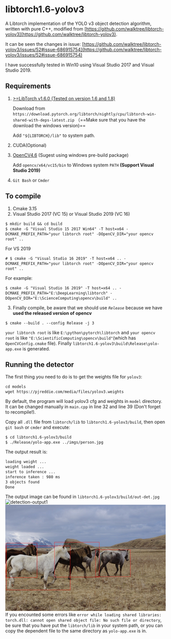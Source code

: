 # libtorch1.6-yolov3
A Libtorch implementation of the YOLO v3 object detection algorithm, written with pure C++, modified from [https://github.com/walktree/libtorch-yolov3](https://github.com/walktree/libtorch-yolov3). 

It can be seen the changes in issue: [https://github.com/walktree/libtorch-yolov3/issues/52#issue-686915754](https://github.com/walktree/libtorch-yolov3/issues/52#issue-686915754) 

I have successfully tested in Win10 using Visual Studio 2017 and Visual Studio 2019.

## Requirements
1. [>=LibTorch v1.6.0 (Tested on version 1.6 and 1.8)](https://pytorch.org/cppdocs/installing.html)

    Download from `https://download.pytorch.org/libtorch/nightly/cpu/libtorch-win-shared-with-deps-latest.zip` （==Make sure that you have the download the windows version)==

    Add `"${LIBTORCH}/lib"` to system path.
2. CUDA(Optional)
3. [OpenCV4.6](https://github.com/opencv/opencv/releases/tag/4.6.0) (Sugest using windows pre-build package)
    
    Add `opencv/x64/vc15/bin` to Windows system `PATH` **(Support Visual Studio 2019)**
4. `Git Bash` or `Cmder`

## To compile
1. Cmake 3.15
2. Visual Studio 2017 (VC 15) or Visual Studio 2019 (VC 16)


```
$ mkdir build && cd build
$ cmake -G "Visual Studio 15 2017 Win64" -T host=x64 -DCMAKE_PREFIX_PATH="your libtorch root" -DOpenCV_DIR="your opencv root" ..
```
For VS 2019
```
# $ cmake -G "Visual Studio 16 2019" -T host=x64 .. -DCMAKE_PREFIX_PATH="your libtorch root" -DOpenCV_DIR="your opencv root" ..
```
For example:
```
$ cmake -G "Visual Studio 16 2019" -T host=x64 .. -DCMAKE_PREFIX_PATH="E:\DeepLearning\libtorch" -DOpenCV_DIR="E:\ScienceComputing\opencv\build" ..
```

3. Finally compile, be aware that we should use *`Release`* because we have **used the released version of opencv**
```
$ cmake --build . --config Release -j 3
```
`your libtorch root` is like `E:\python\pytorch\libtorch` and `your opencv root` is like `"E:\ScientificComputing\opencv\build"`(which has `OpenCVConfig.cmake` file). Finally `libtorch1.6-yolov3\build\Release\yolo-app.exe` is generated.

## Running the detector

The first thing you need to do is to get the weights file for `yolov3`:

```
cd models
wget https://pjreddie.com/media/files/yolov3.weights 
```
By default, the program will load yolov3 cfg and weights in `model` directory. It can be changed manually in `main.cpp` in line 32 and line 39 (Don't forget to recompile!).

Copy all `.dll` file from `libtorch/lib` to `libtorch1.6-yolov3/build`, then open `git bash`  or `cmder` and execute:
```
$ cd libtorch1.6-yolov3/build
$ ./Release/yolo-app.exe ../imgs/person.jpg
```
The output result is:
```
loading weight ...
weight loaded ...
start to inference ...
inference taken : 980 ms
3 objects found
Done
```
The output image can be found in `libtorch1.6-yolov3/build/out-det.jpg`
![detection-output1](imgs/out-det.jpg)
![detection-output2](imgs/out-det-2.jpg)
If you encounted some errors like `error while loading shared libraries: torch.dll: cannot open shared object file: No such file or directory`, be sure that you have put the `libtorch/lib` in your system path, or you can copy the dependent file to the same directory as `yolo-app.exe` is in.